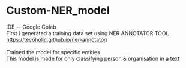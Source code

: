 # Custom-NER_model
IDE -- Google Colab <br>
First I generated a training data set using NER ANNOTATOR TOOL <br>
https://tecoholic.github.io/ner-annotator/
<br><br>
Trained the model for specific entities <br>
This model is made for only classifying person & organisation in a text
